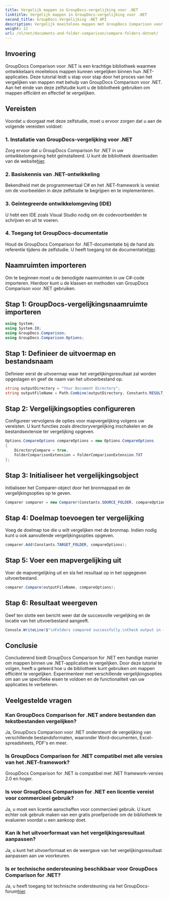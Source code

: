 ```yaml
---
title: Vergelijk mappen in GroupDocs-vergelijking voor .NET
linktitle: Vergelijk mappen in GroupDocs-vergelijking voor .NET
second_title: GroupDocs.Vergelijking .NET API
description: Vergelijk moeiteloos mappen met GroupDocs Comparison voor .NET. Volg ons stap-voor-stap voor een efficiënte mapvergelijking. Verbeter uw .NET-applicaties.
weight: 12
url: /nl/net/documents-and-folder-comparison/compare-folders-dotnet/
---
```

## Invoering
GroupDocs Comparison voor .NET is een krachtige bibliotheek waarmee ontwikkelaars moeiteloos mappen kunnen vergelijken binnen hun .NET-applicaties. Deze tutorial leidt u stap voor stap door het proces van het vergelijken van mappen met behulp van GroupDocs Comparison voor .NET. Aan het einde van deze zelfstudie kunt u de bibliotheek gebruiken om mappen efficiënt en effectief te vergelijken.
## Vereisten
Voordat u doorgaat met deze zelfstudie, moet u ervoor zorgen dat u aan de volgende vereisten voldoet:
### 1. Installatie van GroupDocs-vergelijking voor .NET
 Zorg ervoor dat u GroupDocs Comparison for .NET in uw ontwikkelomgeving hebt geïnstalleerd. U kunt de bibliotheek downloaden van de website[hier](https://releases.groupdocs.com/comparison/net/).
### 2. Basiskennis van .NET-ontwikkeling
Bekendheid met de programmeertaal C# en het .NET-framework is vereist om de voorbeelden in deze zelfstudie te begrijpen en te implementeren.
### 3. Geïntegreerde ontwikkelomgeving (IDE)
U hebt een IDE zoals Visual Studio nodig om de codevoorbeelden te schrijven en uit te voeren.
### 4. Toegang tot GroupDocs-documentatie
Houd de GroupDocs Comparison for .NET-documentatie bij de hand als referentie tijdens de zelfstudie. U heeft toegang tot de documentatie[hier](https://tutorials.groupdocs.com/comparison/net/).

## Naamruimten importeren
Om te beginnen moet u de benodigde naamruimten in uw C#-code importeren. Hierdoor kunt u de klassen en methoden van GroupDocs Comparison voor .NET gebruiken.
## Stap 1: GroupDocs-vergelijkingsnaamruimte importeren
```csharp
using System;
using System.IO;
using GroupDocs.Comparison;
using GroupDocs.Comparison.Options;
```

## Stap 1: Definieer de uitvoermap en bestandsnaam
Definieer eerst de uitvoermap waar het vergelijkingsresultaat zal worden opgeslagen en geef de naam van het uitvoerbestand op.
```csharp
string outputDirectory = "Your Document Directory";
string outputFileName = Path.Combine(outputDirectory, Constants.RESULT_FOLDER);
```
## Stap 2: Vergelijkingsopties configureren
Configureer vervolgens de opties voor mapvergelijking volgens uw vereisten. U kunt functies zoals directoryvergelijking inschakelen en de bestandsextensie ter vergelijking opgeven.
```csharp
Options.CompareOptions compareOptions = new Options.CompareOptions
{
    DirectoryCompare = true,
    FolderComparisonExtension = FolderComparisonExtension.TXT
};
```
## Stap 3: Initialiseer het vergelijkingsobject
Initialiseer het Comparer-object door het bronmappad en de vergelijkingsopties op te geven.
```csharp
Comparer comparer = new Comparer(Constants.SOURCE_FOLDER, compareOptions);
```
## Stap 4: Doelmap toevoegen ter vergelijking
Voeg de doelmap toe die u wilt vergelijken met de bronmap. Indien nodig kunt u ook aanvullende vergelijkingsopties opgeven.
```csharp
comparer.Add(Constants.TARGET_FOLDER, compareOptions);
```
## Stap 5: Voer een mapvergelijking uit
Voer de mapvergelijking uit en sla het resultaat op in het opgegeven uitvoerbestand.
```csharp
comparer.Compare(outputFileName, compareOptions);
```
## Stap 6: Resultaat weergeven
Geef ten slotte een bericht weer dat de succesvolle vergelijking en de locatie van het uitvoerbestand aangeeft.
```csharp
Console.WriteLine($"\nFolders compared successfully.\nCheck output in {Directory.GetCurrentDirectory()}.");
```

## Conclusie
Concluderend biedt GroupDocs Comparison for .NET een handige manier om mappen binnen uw .NET-applicaties te vergelijken. Door deze tutorial te volgen, heeft u geleerd hoe u de bibliotheek kunt gebruiken om mappen efficiënt te vergelijken. Experimenteer met verschillende vergelijkingsopties om aan uw specifieke eisen te voldoen en de functionaliteit van uw applicaties te verbeteren.
## Veelgestelde vragen
### Kan GroupDocs Comparison for .NET andere bestanden dan tekstbestanden vergelijken?
Ja, GroupDocs Comparison voor .NET ondersteunt de vergelijking van verschillende bestandsformaten, waaronder Word-documenten, Excel-spreadsheets, PDF's en meer.
### Is GroupDocs Comparison for .NET compatibel met alle versies van het .NET-framework?
GroupDocs Comparison for .NET is compatibel met .NET framework-versies 2.0 en hoger.
### Is voor GroupDocs Comparison for .NET een licentie vereist voor commercieel gebruik?
Ja, u moet een licentie aanschaffen voor commercieel gebruik. U kunt echter ook gebruik maken van een gratis proefperiode om de bibliotheek te evalueren voordat u een aankoop doet.
### Kan ik het uitvoerformaat van het vergelijkingsresultaat aanpassen?
Ja, u kunt het uitvoerformaat en de weergave van het vergelijkingsresultaat aanpassen aan uw voorkeuren.
### Is er technische ondersteuning beschikbaar voor GroupDocs Comparison for .NET?
 Ja, u heeft toegang tot technische ondersteuning via het GroupDocs-forum[hier](https://forum.groupdocs.com/c/comparison/12).